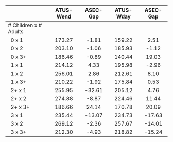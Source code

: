
|                      |    ATUS-Wend |     ASEC-Gap |    ATUS-Wday |     ASEC-Gap |
| -------------------- | :----------: | :----------: | :----------: | :----------: |
| # Children x # Adults |              |              |              |              |
| &nbsp;&nbsp;0 x 1    |       173.27 |        -1.81 |       159.22 |         2.51 |
| &nbsp;&nbsp;0 x 2    |       203.10 |        -1.06 |       185.93 |        -1.12 |
| &nbsp;&nbsp;0 x 3+   |       186.46 |        -0.89 |       140.44 |        19.03 |
| &nbsp;&nbsp;1 x 1    |       214.12 |         4.33 |       195.98 |        -2.96 |
| &nbsp;&nbsp;1 x 2    |       256.01 |         2.86 |       212.61 |         8.10 |
| &nbsp;&nbsp;1 x 3+   |       210.22 |        -1.92 |       175.84 |         0.53 |
| &nbsp;&nbsp;2+ x 1   |       255.95 |       -32.61 |       205.12 |         4.76 |
| &nbsp;&nbsp;2+ x 2   |       274.88 |        -8.87 |       224.46 |        11.44 |
| &nbsp;&nbsp;2+ x 3+  |       186.66 |        24.14 |       170.78 |        20.09 |
| &nbsp;&nbsp;3 x 1    |       235.44 |       -13.07 |       234.73 |       -17.63 |
| &nbsp;&nbsp;3 x 2    |       269.12 |        -2.36 |       257.67 |       -14.01 |
| &nbsp;&nbsp;3 x 3+   |       212.30 |        -4.93 |       218.82 |       -15.24 |


